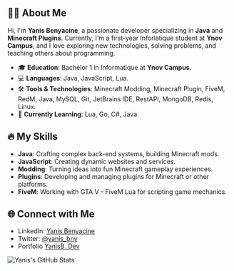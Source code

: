 ## 🧑‍💻 About Me
Hi, I'm **Yanis Benyacine**, a passionate developer specializing in **Java** and **Minecraft Plugins**. Currently, I'm a first-year Inforlatique student at **Ynov Campus**, and I love exploring new technologies, solving problems, and teaching others about programming.

- 🎓 **Education**: Bachelor 1 in Informatique at **Ynov Campus**.
- 💻 **Languages**: Java, JavaScript, Lua.
- 🛠️ **Tools & Technologies**: Minecraft Modding, Minecraft Plugin, FiveM, RedM, Java, MySQL, Git, JetBrains IDE, RestAPI, MongoDB, Redis, Linux.
- 🌱 **Currently Learning**: Lua, Go, C#, Java

## 🔥 My Skills
- **Java**: Crafting complex back-end systems, building Minecraft mods.
- **JavaScript**: Creating dynamic websites and services.
- **Modding**: Turning ideas into fun Minecraft gameplay experiences.
- **Plugins**: Developing and managing plugins for Minecraft or other platforms.
- **FiveM**: Working with GTA V - FiveM Lua for scripting game mechanics.

## 🌐 Connect with Me
- LinkedIn: [Yanis Benyacine](https://www.linkedin.com/in/yanis-benyacine-5a482528b/)
- Twitter: [@yanis_bny](https://x.com/yanis_bny)
- Portfolio [YanisB. Dev](https://yanis-benyacine.fr)

![Yanis's GitHub Stats](https://github-readme-stats.vercel.app/api?username=Sterll&show_icons=true&theme=radical)
